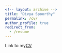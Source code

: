 ```yaml
---
<!-- layout: archive -->
title: "Divya Spoorthy"
permalink: /cv/
author_profile: true
redirect_from:
  - /resume
---
```




Link to my[CV](https://divyaspoorthy.github.io/files/Divya_Spoorthy_Resume_AI.pdf)

<!-- <embed src="http://lantaoyu.com/files/lantaoyu_cv.pdf" width="650" height="1800" type='application/pdf'> -->
